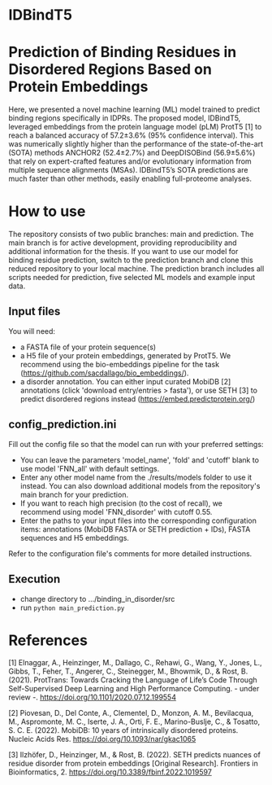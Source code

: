 # IDBindT5
# Prediction of Binding Residues in Disordered Regions Based on Protein Embeddings

Here, we presented a novel machine learning (ML) model trained to predict binding regions specifically in IDPRs. The proposed model, IDBindT5, leveraged embeddings from the protein language model (pLM) ProtT5 [1] to reach a balanced accuracy of 57.2±3.6% (95% confidence interval). This was numerically slightly higher than the performance of the state-of-the-art (SOTA) methods ANCHOR2 (52.4±2.7%) and DeepDISOBind (56.9±5.6%) that rely on expert-crafted features and/or evolutionary information from multiple sequence alignments (MSAs). IDBindT5’s SOTA predictions are much faster than other methods, easily enabling full-proteome analyses. 

# How to use
The repository consists of two public branches: main and prediction. 
The main branch is for active development, providing reproducibility and additional information for the thesis. 
If you want to use our model for binding residue prediction, switch to the prediction branch and clone this reduced repository to your local machine.
The prediction branch includes all scripts needed for prediction, five selected ML models and example input data.

## Input files
You will need: 
- a FASTA file of your protein sequence(s)
- a H5 file of your protein embeddings, generated by ProtT5. We recommend using the bio-embeddings pipeline for the task (https://github.com/sacdallago/bio_embeddings/).
- a disorder annotation. You can either input curated MobiDB [2] annotations (click 'download entry/entries > fasta'), or use SETH [3] to predict disordered regions instead (https://embed.predictprotein.org/)

## config_prediction.ini
Fill out the config file so that the model can run with your preferred settings:
- You can leave the parameters 'model_name', 'fold' and 'cutoff' blank to use model 'FNN_all' with default settings. 
- Enter any other model name from the ./results/models folder to use it instead. You can also download additional models from the repository's main branch for your prediction.
- If you want to reach high precision (to the cost of recall), we recommend using model 'FNN_disorder' with cutoff 0.55.
- Enter the paths to your input files into the corresponding configuration items: annotations (MobiDB FASTA or SETH prediction + IDs), FASTA sequences and H5 embeddings.

Refer to the configuration file's comments for more detailed instructions.

## Execution
- change directory to .../binding_in_disorder/src
- run ```python main_prediction.py```

# References
[1] Elnaggar, A., Heinzinger, M., Dallago, C., Rehawi, G., Wang, Y., Jones, L., Gibbs, T., Feher, T., Angerer, C., Steinegger, M., Bhowmik, D., & Rost, B. (2021). ProtTrans: Towards Cracking the Language of Life’s Code Through Self-Supervised Deep Learning and High Performance Computing. - under review -. https://doi.org/10.1101/2020.07.12.199554 

[2] Piovesan, D., Del Conte, A., Clementel, D., Monzon, A. M., Bevilacqua, M., Aspromonte, M. C., Iserte, J. A., Orti, F. E., Marino-Buslje, C., & Tosatto, S. C. E. (2022). MobiDB: 10 years of intrinsically disordered proteins. Nucleic Acids Res. https://doi.org/10.1093/nar/gkac1065 

[3] Ilzhöfer, D., Heinzinger, M., & Rost, B. (2022). SETH predicts nuances of residue disorder from protein embeddings [Original Research]. Frontiers in Bioinformatics, 2. https://doi.org/10.3389/fbinf.2022.1019597 

